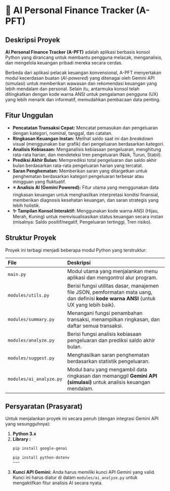 # 🤖 AI Personal Finance Tracker (A-PFT)

## Deskripsi Proyek

**AI Personal Finance Tracker (A-PFT)** adalah aplikasi berbasis konsol Python yang dirancang untuk membantu pengguna melacak, menganalisis, dan mengelola keuangan pribadi mereka secara cerdas.

Berbeda dari aplikasi pelacak keuangan konvensional, A-PFT menyertakan modul kecerdasan buatan (*AI-powered*) yang ditenagai oleh Gemini API (simulasi) untuk memberikan wawasan dan rekomendasi keuangan yang lebih mendalam dan personal. Selain itu, antarmuka konsol telah ditingkatkan dengan kode warna ANSI untuk pengalaman pengguna (UX) yang lebih menarik dan informatif, memudahkan pembacaan data penting.

## Fitur Unggulan

* **Pencatatan Transaksi Cepat:** Mencatat pemasukan dan pengeluaran dengan kategori, nominal, tanggal, dan catatan.
* **Ringkasan Keuangan Instan:** Melihat saldo saat ini dan *breakdown* visual (menggunakan bar grafik) dari pengeluaran berdasarkan kategori.
* **Analisis Kebiasaan:** Menganalisis kebiasaan pengeluaran, menghitung rata-rata harian, dan mendeteksi tren pengeluaran (Naik, Turun, Stabil).
* **Prediksi Akhir Bulan:** Memprediksi total pengeluaran dan saldo akhir bulan berdasarkan rata-rata pengeluaran harian yang tercatat.
* **Saran Penghematan:** Memberikan saran yang ditargetkan untuk penghematan berdasarkan kategori pengeluaran terbesar atau mingguan yang fluktuatif.
* **⭐ Analisis AI (Gemini Powered):** Fitur utama yang menggunakan data ringkasan keuangan untuk menghasilkan interpretasi kondisi finansial, memberikan diagnosis kesehatan keuangan, dan saran strategis yang lebih holistik.
* **✨ Tampilan Konsol Interaktif:** Menggunakan kode warna ANSI (Hijau, Merah, Kuning) untuk memvisualisasikan status keuangan secara instan (misalnya: Saldo positif/negatif, Pengeluaran tertinggi, Tren risiko).

## Struktur Proyek

Proyek ini terbagi menjadi beberapa modul Python yang terstruktur:

| File | Deskripsi |
| :--- | :--- |
| `main.py` | Modul utama yang menjalankan menu aplikasi dan mengontrol alur program. |
| `modules/utils.py` | Berisi fungsi utilitas dasar, manajemen file JSON, pemformatan mata uang, dan definisi **kode warna ANSI** (untuk UX yang lebih baik). |
| `modules/summary.py` | Menangani fungsi penambahan transaksi, menampilkan ringkasan, dan daftar semua transaksi. |
| `modules/analyze.py` | Berisi fungsi analisis kebiasaan pengeluaran dan prediksi saldo akhir bulan. |
| `modules/suggest.py` | Menghasilkan saran penghematan berdasarkan statistik pengeluaran. |
| `modules/ai_analyze.py` | Modul baru yang mengambil data ringkasan dan memanggil **Gemini API (simulasi)** untuk analisis keuangan mendalam. |

## Persyaratan (Prasyarat)

Untuk menjalankan proyek ini secara penuh (dengan integrasi Gemini API yang sesungguhnya):

1.  **Python 3.x**
2.  **Library :**
    ```bash
    pip install google-genai
    ```
    ```bash
    pip install python-dotenv
    ~~~
3.  **Kunci API Gemini:** Anda harus memiliki kunci API Gemini yang valid. Kunci ini harus diatur di dalam `modules/ai_analyze.py` untuk mengaktifkan fitur analisis AI secara nyata.
